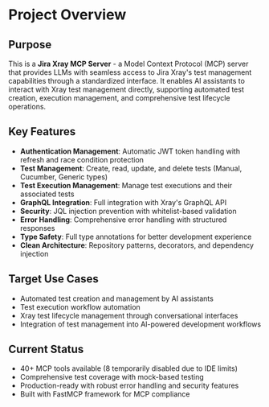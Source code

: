 # Project Overview

## Purpose
This is a **Jira Xray MCP Server** - a Model Context Protocol (MCP) server that provides LLMs with seamless access to Jira Xray's test management capabilities through a standardized interface. It enables AI assistants to interact with Xray test management directly, supporting automated test creation, execution management, and comprehensive test lifecycle operations.

## Key Features
- **Authentication Management**: Automatic JWT token handling with refresh and race condition protection
- **Test Management**: Create, read, update, and delete tests (Manual, Cucumber, Generic types)  
- **Test Execution Management**: Manage test executions and their associated tests
- **GraphQL Integration**: Full integration with Xray's GraphQL API
- **Security**: JQL injection prevention with whitelist-based validation
- **Error Handling**: Comprehensive error handling with structured responses
- **Type Safety**: Full type annotations for better development experience
- **Clean Architecture**: Repository patterns, decorators, and dependency injection

## Target Use Cases
- Automated test creation and management by AI assistants
- Test execution workflow automation
- Xray test lifecycle management through conversational interfaces
- Integration of test management into AI-powered development workflows

## Current Status
- 40+ MCP tools available (8 temporarily disabled due to IDE limits)
- Comprehensive test coverage with mock-based testing
- Production-ready with robust error handling and security features
- Built with FastMCP framework for MCP compliance